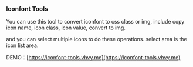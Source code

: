 ### Iconfont Tools

You can use this tool to convert iconfont to css class or img, include copy icon name, icon class, icon value, convert to img.

and you can select multiple icons to do these operations. select area is the icon list area.

DEMO：[https://iconfont-tools.vhvy.me](https://iconfont-tools.vhvy.me)